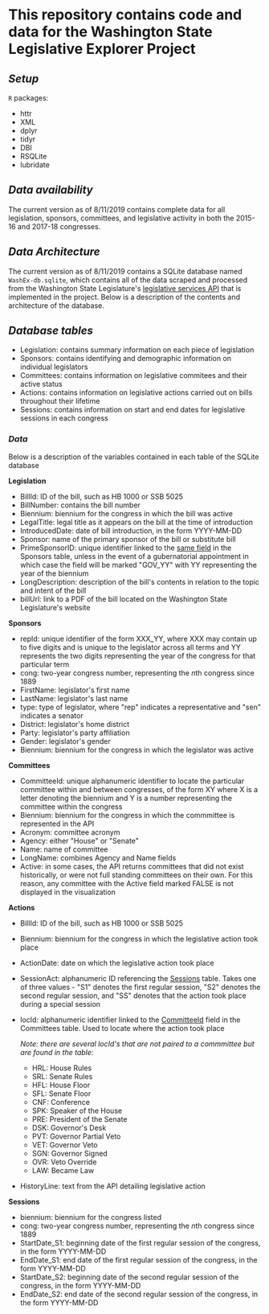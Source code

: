 # This repository contains code and data for the Washington State Legislative Explorer Project #

## *Setup*

`R` packages:

  * httr
  * XML
  * dplyr
  * tidyr
  * DBI
  * RSQLite
  * lubridate

## *Data availability*

The current version as of 8/11/2019 contains complete data for all legislation, sponsors, committees, and legislative activity in both the 2015-16 and 2017-18 congresses. 

## *Data Architecture*

The current version as of 8/11/2019 contains a SQLite database named `WashEx-db.sqlite`, which contains all of the data scraped and processed from the Washington State Legislature's [legislative services API](http://wslwebservices.leg.wa.gov) that is implemented in the project. Below is a description of the contents and architecture of the database.

## *Database tables*

* Legislation: contains summary information on each piece of legislation
* Sponsors: contains identifying and demographic information on individual legislators
* Committees: contains information on legislative commitees and their active status
* Actions: contains information on legislative actions carried out on bills throughout their lifetime
* Sessions: contains information on start and end dates for legislative sessions in each congress

### *Data*

Below is a description of the variables contained in each table of the SQLite database

**Legislation**

* BillId: ID of the bill, such as HB 1000 or SSB 5025
* BillNumber: contains the bill number
* Biennium: biennium for the congress in which the bill was active
* LegalTitle: legal title as it appears on the bill at the time of introduction
* IntroducedDate: date of bill introduction, in the form YYYY-MM-DD
* Sponsor: name of the primary sponsor of the bill or substitute bill
* PrimeSponsorID: unique identifier linked to the [same field](#sponsID) in the Sponsors table, unless in the event of a gubernatorial appointment in which case the field will be marked "GOV_YY" with YY representing the year of the biennium
* LongDescription: description of the bill's contents in relation to the topic and intent of the bill
* billUrl: link to a PDF of the bill located on the Washington State Legislature's website

**Sponsors**

* repId<a name="sponsID">: unique identifier of the form XXX_YY, where XXX may contain up to five digits and is unique to the legislator across all terms and YY represents the two digits representing the year of the congress for that particular term
* cong: two-year congress number, representing the *n*th congress since 1889
* FirstName: legislator's first name
* LastName: legislator's last name
* type: type of legislator, where "rep" indicates a representative and "sen" indicates a senator
* District: legislator's home district
* Party: legislator's party affiliation
* Gender: legislator's gender
* Biennium: biennium for the congress in which the legislator was active

**Committees**

* CommitteeId<a name="commID">: unique alphanumeric identifier to locate the particular committee within and between congresses, of the form XY where X is a letter denoting the biennium and Y is a number representing the committee within the congress
* Biennium: biennium for the congress in which the commmittee is represented in the API
* Acronym: committee acronym
* Agency: either "House" or "Senate"
* Name: name of committee
* LongName: combines Agency and Name fields
* Active: in some cases, the API returns committees that did not exist historically, or were not full standing committees on their own. For this reason, any committee with the Active field marked FALSE is not displayed in the visualization

**Actions**

* BillId: ID of the bill, such as HB 1000 or SSB 5025
* Biennium: biennium for the congress in which the legislative action took place
* ActionDate: date on which the legislative action took place
* SessionAct: alphanumeric ID referencing the [Sessions](#sessDates) table. Takes one of three values - "S1" denotes the first regular session, "S2" denotes the second regular session, and "SS" denotes that the action took place during a special session
* locId: alphanumeric identifier linked to the [CommitteeId](#commID) field in the Committees table. Used to locate where the action took place

   *Note: there are several locId's that are not paired to a commmittee but are found in the table:*

   * HRL: House Rules
   * SRL: Senate Rules
   * HFL: House Floor
   * SFL: Senate Floor
   * CNF: Conference
   * SPK: Speaker of the House
   * PRE: President of the Senate
   * DSK: Governor's Desk
   * PVT: Governor Partial Veto
   * VET: Governor Veto
   * SGN: Governor Signed
   * OVR: Veto Override
   * LAW: Became Law

* HistoryLine: text from the API detailing legislative action

**Sessions<a name="SessDates">**

* biennium: biennium for the congress listed
* cong: two-year congress number, representing the *n*th congress since 1889
* StartDate_S1: beginning date of the first regular session of the congress, in the form YYYY-MM-DD
* EndDate_S1: end date of the first regular session of the congress, in the form YYYY-MM-DD
* StartDate_S2: beginning date of the second regular session of the congress, in the form YYYY-MM-DD
* EndDate_S2: end date of the second regular session of the congress, in the form YYYY-MM-DD
